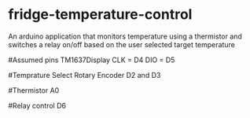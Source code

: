 # fridge-temperature-control
An arduino application that monitors temperature using a thermistor and switches a relay on/off based on the user selected target temperature

#Assumed pins
TM1637Display
  CLK = D4
  DIO = D5
  
#Temprature Select Rotary Encoder
  D2 and D3
  
#Thermistor
  A0
  
#Relay control
  D6
